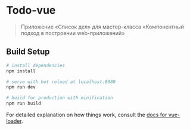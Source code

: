 # Todo-vue

> Приложение «Список дел» для мастер-класса «Компонентный подход в построении web-приложений»

## Build Setup

``` bash
# install dependencies
npm install

# serve with hot reload at localhost:8080
npm run dev

# build for production with minification
npm run build
```

For detailed explanation on how things work, consult the [docs for vue-loader](http://vuejs.github.io/vue-loader).
